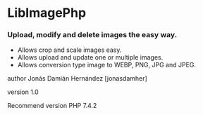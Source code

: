 # LibImagePhp
### Upload, modify and delete images the easy way. 

* Allows crop and scale images easy. 
* Allows upload and update one or multiple images. 
* Allows conversion type image to WEBP, PNG, JPG and JPEG.

author Jonás Damián Hernández [jonasdamher]

version 1.0

Recommend version PHP 7.4.2 
